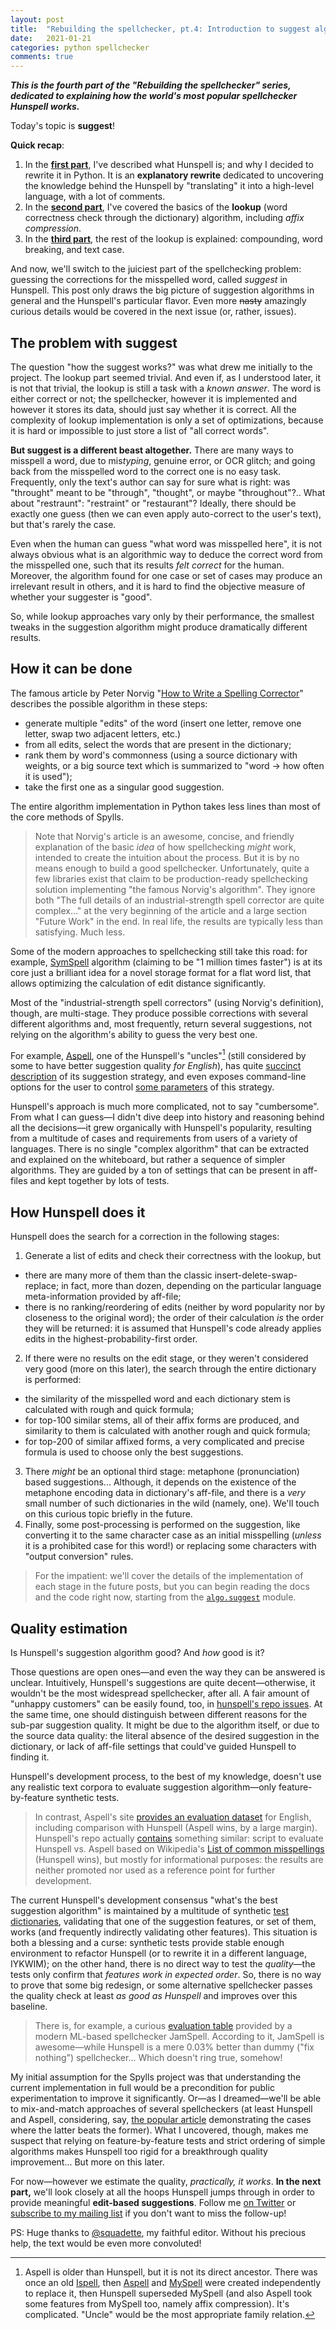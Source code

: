 ```yaml
---
layout: post
title:  "Rebuilding the spellchecker, pt.4: Introduction to suggest algorithm"
date:   2021-01-21
categories: python spellchecker
comments: true
---
```


**_This is the fourth part of the "Rebuilding the spellchecker" series, dedicated to explaining how the world's most popular spellchecker Hunspell works._**

Today's topic is **suggest**!

**Quick recap**:

1. In the **[first part](2021-01-05-spellchecker-1.html)**, I've described what Hunspell is; and why I decided to rewrite it in Python. It is an **explanatory rewrite** dedicated to uncovering the knowledge behind the Hunspell by "translating" it into a high-level language, with a lot of comments.
2. In the **[second part](2021-01-09-spellchecker-2.html)**, I've covered the basics of the **lookup** (word correctness check through the dictionary) algorithm, including _affix compression_.
3. In the **[third part](2021-01-14-spellchecker-3.html)**, the rest of the lookup is explained: compounding, word breaking, and text case.

And now, we'll switch to the juiciest part of the spellchecking problem: guessing the corrections for the misspelled word, called _suggest_ in Hunspell. This post only draws the big picture of suggestion algorithms in general and the Hunspell's particular flavor. Even more ~~nasty~~ amazingly curious details would be covered in the next issue (or, rather, issues).

## The problem with suggest

The question "how the suggest works?" was what drew me initially to the project. The lookup part seemed trivial. And even if, as I understood later, it is not that trivial, the lookup is still a task with a _known answer_. The word is either correct or not; the spellchecker, however it is implemented and however it stores its data, should just say whether it is correct. All the complexity of lookup implementation is only a set of optimizations, because it is hard or impossible to just store a list of "all correct words".

**But suggest is a different beast altogether.** There are many ways to misspell a word, due to mis<i>typing</i>, genuine error, or OCR glitch; and going back from the misspelled word to the correct one is no easy task. Frequently, only the text's author can say for sure what is right: was "throught" meant to be "through", "thought", or maybe "throughout"?.. What about "restraunt": "restraint" or "restaurant"? Ideally, there should be exactly one guess (then we can even apply auto-correct to the user's text), but that's rarely the case.

Even when the human can guess "what word was misspelled here", it is not always obvious what is an algorithmic way to deduce the correct word from the misspelled one, such that its results _felt correct_ for the human. Moreover, the algorithm found for one case or set of cases may produce an irrelevant result in others, and it is hard to find the objective measure of whether your suggester is "good".

So, while lookup approaches vary only by their performance, the smallest tweaks in the suggestion algorithm might produce dramatically different results.

## How it can be done

The famous article by Peter Norvig "[How to Write a Spelling Corrector](https://norvig.com/spell-correct.html)" describes the possible algorithm in these steps:

* generate multiple "edits" of the word (insert one letter, remove one letter, swap two adjacent letters, etc.)
* from all edits, select the words that are present in the dictionary;
* rank them by word's commonness (using a source dictionary with weights, or a big source text which is summarized to "word → how often it is used");
* take the first one as a singular good suggestion.

The entire algorithm implementation in Python takes less lines than most of the core methods of Spylls.

> Note that Norvig's article is an awesome, concise, and friendly explanation of the basic _idea_ of how spellchecking _might_ work, intended to create the intuition about the process. But it is by no means enough to build a good spellchecker. Unfortunately, quite a few libraries exist that claim to be production-ready spellchecking solution implementing "the famous Norvig's algorithm". They ignore both "The full details of an industrial-strength spell corrector are quite complex..." at the very beginning of the article and a large section "Future Work" in the end. In real life, the results are typically less than satisfying. Much less.

Some of the modern approaches to spellchecking still take this road: for example, [SymSpell](https://github.com/wolfgarbe/SymSpell) algorithm (claiming to be "1 million times faster") is at its core just a brilliant idea for a novel storage format for a flat word list, that allows optimizing the calculation of edit distance significantly.

Most of the "industrial-strength spell correctors" (using Norvig's definition), though, are multi-stage. They produce possible corrections with several different algorithms and, most frequently, return several suggestions, not relying on the algorithm's ability to guess the very best one.

For example, [Aspell](http://aspell.net/), one of the Hunspell's "uncles"[^1]  (still considered by some to have better suggestion quality _for English_), has quite [succinct description](http://aspell.net/man-html/Aspell-Suggestion-Strategy.html) of its suggestion strategy, and even exposes command-line options for the user to control [some parameters](http://aspell.net/0.50-doc/man-html/4_Customizing.html#suggestion) of this strategy.

[^1]: Aspell is older than Hunspell, but it is not its direct ancestor. There was once an old [Ispell](https://en.wikipedia.org/wiki/Ispell), then [Aspell](https://en.wikipedia.org/wiki/GNU_Aspell) and [MySpell](https://en.wikipedia.org/wiki/MySpell) were created independently to replace it, then Hunspell superseded MySpell (and also Aspell took some features from MySpell too, namely affix compression). It's complicated. "Uncle" would be the most appropriate family relation.

Hunspell's approach is much more complicated, not to say "cumbersome". From what I can guess—I didn't dive deep into history and reasoning behind all the decisions—it grew organically with Hunspell's popularity, resulting from a multitude of cases and requirements from users of a variety of languages. There is no single "complex algorithm" that can be extracted and explained on the whiteboard, but rather a sequence of simpler algorithms. They are guided by a ton of settings that can be present in aff-files and kept together by lots of tests.

## How Hunspell does it

Hunspell does the search for a correction in the following stages:

1. Generate a list of edits and check their correctness with the lookup, but
  * there are many more of them than the classic insert-delete-swap-replace; in fact, more than dozen, depending on the particular language meta-information provided by aff-file;
  * there is no ranking/reordering of edits (neither by word popularity nor by closeness to the original word); the order of their calculation _is_ the order they will be returned: it is assumed that Hunspell's code already applies edits in the highest-probability-first order.
2. If there were no results on the edit stage, or they weren't considered very good (more on this later), the search through the entire dictionary is performed:
  * the similarity of the misspelled word and each dictionary stem is calculated with rough and quick formula;
  * for top-100 similar stems, all of their affix forms are produced, and similarity to them is calculated with another rough and quick formula;
  * for top-200 of similar affixed forms, a very complicated and precise formula is used to choose only the best suggestions.
3. There _might_ be an optional third stage: metaphone (pronunciation) based suggestions... Although, it depends on the existence of the metaphone encoding data in dictionary's aff-file, and there is a _very_ small number of such dictionaries in the wild (namely, one). We'll touch on this curious topic briefly in the future.
4. Finally, some post-processing is performed on the suggestion, like converting it to the same character case as an initial misspelling (_unless_ it is a prohibited case for this word!) or replacing some characters with "output conversion" rules.

> For the impatient: we'll cover the details of the implementation of each stage in the future posts, but you can begin reading the docs and the code right now, starting from the [`algo.suggest`](https://spylls.readthedocs.io/en/latest/hunspell/algo_suggest.html) module.

## Quality estimation

Is Hunspell's suggestion algorithm good? And _how_ good is it?

Those questions are open ones—and even the way they can be answered is unclear. Intuitively, Hunspell's suggestions are quite decent—otherwise, it wouldn't be the most widespread spellchecker, after all. A fair amount of "unhappy customers" can be easily found, too, in [hunspell's repo issues](https://github.com/hunspell/hunspell/issues). At the same time, one should distinguish between different reasons for the sub-par suggestion quality. It might be due to the algorithm itself, or due to the source data quality: the literal absence of the desired suggestion in the dictionary, or lack of aff-file settings that could've guided Hunspell to finding it.

Hunspell's development process, to the best of my knowledge, doesn't use any realistic text corpora to evaluate suggestion algorithm—only feature-by-feature synthetic tests.

> In contrast, Aspell's site [provides an evaluation dataset](http://aspell.net/test/cur/) for English, including comparison with Hunspell (Aspell wins, by a large margin). Hunspell's repo actually [contains](https://github.com/hunspell/hunspell/tree/master/tests/suggestiontest) something similar: script to evaluate Hunspell vs. Aspell based on Wikipedia's [List of common misspellings](https://en.wikipedia.org/wiki/Wikipedia:Lists_of_common_misspellings) (Hunspell wins), but mostly for informational purposes: the results are neither promoted nor used as a reference point for further development.

The current Hunspell's development consensus "what's the best suggestion algorithm" is maintained by a multitude of synthetic [test dictionaries](https://github.com/hunspell/hunspell/tree/master/tests), validating that one of the suggestion features, or set of them, works (and frequently indirectly validating other features). This situation is both a blessing and a curse: synthetic tests provide stable enough environment to refactor Hunspell (or to rewrite it in a different language, IYKWIM); on the other hand, there is no direct way to test the _quality_—the tests only confirm that _features work in expected order_. So, there is no way to prove that some big redesign, or some alternative spellchecker passes the quality check at least _as good as Hunspell_ and improves over this baseline.

> There is, for example, a curious [evaluation table](https://github.com/bakwc/JamSpell#benchmarks) provided by a modern ML-based spellchecker JamSpell. According to it, JamSpell is awesome—while Hunspell is a mere 0.03% better than dummy ("fix nothing") spellchecker... Which doesn't ring true, somehow!

My initial assumption for the Spylls project was that understanding the current implementation in full would be a precondition for public experimentation to improve it significantly. Or—as I dreamed—we'll be able to mix-and-match approaches of several spellcheckers (at least Hunspell and Aspell, considering, say, [the popular article](https://battlepenguin.com/tech/aspell-and-hunspell-a-tale-of-two-spell-checkers/) demonstrating the cases where the latter beats the former). What I uncovered, though, makes me suspect that relying on feature-by-feature tests and strict ordering of simple algorithms makes Hunspell too rigid for a breakthrough quality improvement... But more on this later.

For now—however we estimate the quality, _practically, it works_. **In the next part,** we'll look closely at all the hoops Hunspell jumps through in order to provide meaningful **edit-based suggestions**.  Follow me [on Twitter](https://twitter.com/zverok) or [subscribe to my mailing list](/subscribe.html) if you don't want to miss the follow-up!

PS: Huge thanks to [@squadette](https://twitter.com/squadette), my faithful editor. Without his precious help, the text would be even more convoluted!
